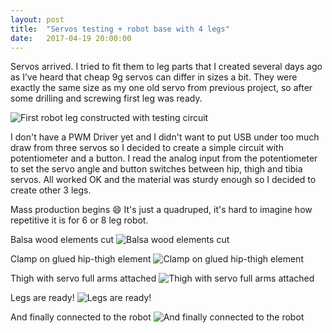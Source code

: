 ```yaml
---
layout: post
title:  "Servos testing + robot base with 4 legs"
date:   2017-04-19 20:00:00
---
```

Servos arrived. I tried to fit them to leg parts that I created several days ago as I’ve heard that cheap 9g servos can differ in sizes a bit. They were exactly the same size as my one old servo from previous project, so after some drilling and screwing first leg was ready.

![First robot leg constructed with testing circuit](/quadruped/assets/quadruped-leg-testing.gif)

I don't have a PWM Driver yet and I didn't want to put USB under too much draw from three servos so I decided to create a simple circuit with potentiometer and a button. I read the analog input from the potentiometer to set the servo angle and button switches between hip, thigh and tibia servos. All worked OK and the material was sturdy enough so I decided to create other 3 legs.

Mass production begins 😄 It's just a quadruped, it's hard to imagine how repetitive it is for 6 or 8 leg robot.

Balsa wood elements cut
![Balsa wood elements cut](/quadruped/assets/balsa-wood-elements-cut-for-3-legs.jpg)

Clamp on glued hip-thigh element
![Clamp on glued hip-thigh element](/quadruped/assets/clamp-on-glued-hip-thigh-element.jpg)

Thigh with servo full arms attached
![Thigh with servo full arms attached](/quadruped/assets/thigh-with-servo-full-arms-attached.jpg)

Legs are ready!
![Legs are ready!](/quadruped/assets/quadruped-three-new-legs.jpg)

And finally connected to the robot
![And finally connected to the robot](/quadruped/assets/robot-body-with-legs-attached.jpg)
